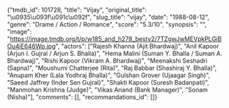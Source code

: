 {"tmdb_id": 101728, "title": "Vijay", "original_title": "\u0935\u093f\u091c\u092f", "slug_title": "vijay", "date": "1988-08-12", "genre": "Drame / Action / Romance", "score": "5.3/10", "synopsis": "", "image": "https://image.tmdb.org/t/p/w185_and_h278_bestv2/7TZgwJwMEVpkPLGiBOu4iE646Wp.jpg", "actors": ["Rajesh Khanna (Ajit Bhardwaj)", "Anil Kapoor (Arjun I. Gujral / Arjun S. Bhalla)", "Hema Malini (Suman Y. Bhalla / Suman A. Bhardwaj)", "Rishi Kapoor (Vikram A. Bhardwaj)", "Meenakshi Seshadri (Sapna)", "Moushumi Chatterjee (Rita)", "Raj Babbar (Shashiraj Y. Bhalla)", "Anupam Kher (Lala Yodhraj Bhalla)", "Gulshan Grover (Ujaagar Singh)", "Saeed Jaffrey (Inder Sen Gujral)", "Shakti Kapoor (Suresh Badanpati)", "Manmohan Krishna (Judge)", "Vikas Anand (Bank Manager)", "Sonam (Nisha)"], "comments": [], "recommandations_id": []}